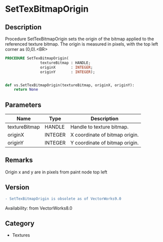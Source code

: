 # SetTexBitmapOrigin

## Description
Procedure SetTexBitmapOrigin sets the origin of the bitmap applied to the referenced texture bitmap. The origin is measured in pixels, with the top left corner as (0,0).&lt;BR&gt;


```pascal
PROCEDURE SetTexBitmapOrigin(
				textureBitmap : HANDLE;
				originX       : INTEGER;
				originY       : INTEGER);
```

```python

def vs.SetTexBitmapOrigin(textureBitmap, originX, originY):
    return None
```

## Parameters
|Name|Type|Description|
|---|---|---|
|textureBitmap|HANDLE|Handle to texture bitmap.|
|originX|INTEGER|X coordinate of bitmap origin.|
|originY|INTEGER|Y coordinate of bitmap origin.|

## Remarks
Origin x and y are in pixels from paint node top left

## Version
```diff
- SetTexBitmapOrigin is obsolete as of VectorWorks9.0
```

Availability: from VectorWorks8.0
## Category
* Textures

